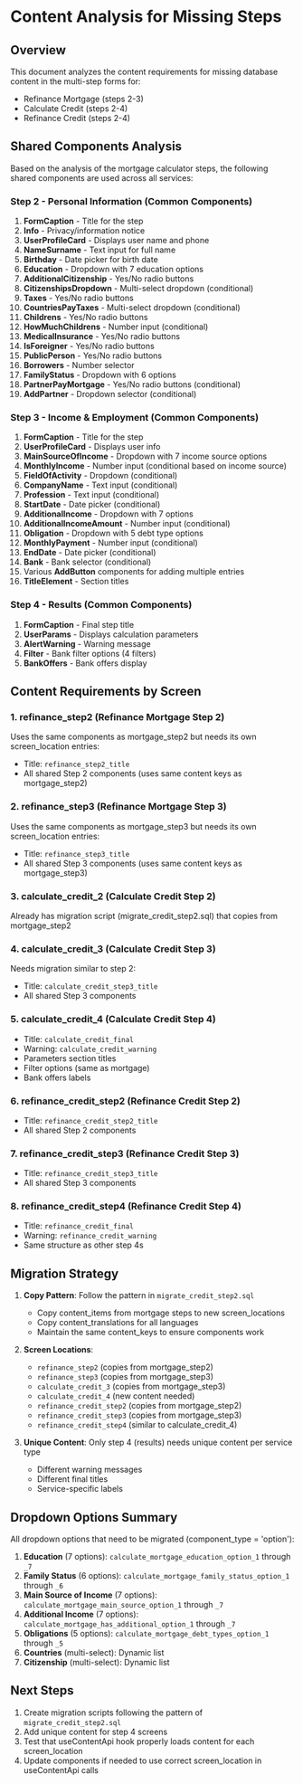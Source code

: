 # Content Analysis for Missing Steps

## Overview
This document analyzes the content requirements for missing database content in the multi-step forms for:
- Refinance Mortgage (steps 2-3)
- Calculate Credit (steps 2-4)
- Refinance Credit (steps 2-4)

## Shared Components Analysis

Based on the analysis of the mortgage calculator steps, the following shared components are used across all services:

### Step 2 - Personal Information (Common Components)
1. **FormCaption** - Title for the step
2. **Info** - Privacy/information notice
3. **UserProfileCard** - Displays user name and phone
4. **NameSurname** - Text input for full name
5. **Birthday** - Date picker for birth date
6. **Education** - Dropdown with 7 education options
7. **AdditionalCitizenship** - Yes/No radio buttons
8. **CitizenshipsDropdown** - Multi-select dropdown (conditional)
9. **Taxes** - Yes/No radio buttons
10. **CountriesPayTaxes** - Multi-select dropdown (conditional)
11. **Childrens** - Yes/No radio buttons
12. **HowMuchChildrens** - Number input (conditional)
13. **MedicalInsurance** - Yes/No radio buttons
14. **IsForeigner** - Yes/No radio buttons
15. **PublicPerson** - Yes/No radio buttons
16. **Borrowers** - Number selector
17. **FamilyStatus** - Dropdown with 6 options
18. **PartnerPayMortgage** - Yes/No radio buttons (conditional)
19. **AddPartner** - Dropdown selector (conditional)

### Step 3 - Income & Employment (Common Components)
1. **FormCaption** - Title for the step
2. **UserProfileCard** - Displays user info
3. **MainSourceOfIncome** - Dropdown with 7 income source options
4. **MonthlyIncome** - Number input (conditional based on income source)
5. **FieldOfActivity** - Dropdown (conditional)
6. **CompanyName** - Text input (conditional)
7. **Profession** - Text input (conditional)
8. **StartDate** - Date picker (conditional)
9. **AdditionalIncome** - Dropdown with 7 options
10. **AdditionalIncomeAmount** - Number input (conditional)
11. **Obligation** - Dropdown with 5 debt type options
12. **MonthlyPayment** - Number input (conditional)
13. **EndDate** - Date picker (conditional)
14. **Bank** - Bank selector (conditional)
15. Various **AddButton** components for adding multiple entries
16. **TitleElement** - Section titles

### Step 4 - Results (Common Components)
1. **FormCaption** - Final step title
2. **UserParams** - Displays calculation parameters
3. **AlertWarning** - Warning message
4. **Filter** - Bank filter options (4 filters)
5. **BankOffers** - Bank offers display

## Content Requirements by Screen

### 1. refinance_step2 (Refinance Mortgage Step 2)
Uses the same components as mortgage_step2 but needs its own screen_location entries:
- Title: `refinance_step2_title`
- All shared Step 2 components (uses same content keys as mortgage_step2)

### 2. refinance_step3 (Refinance Mortgage Step 3)
Uses the same components as mortgage_step3 but needs its own screen_location entries:
- Title: `refinance_step3_title`
- All shared Step 3 components (uses same content keys as mortgage_step3)

### 3. calculate_credit_2 (Calculate Credit Step 2)
Already has migration script (migrate_credit_step2.sql) that copies from mortgage_step2

### 4. calculate_credit_3 (Calculate Credit Step 3)
Needs migration similar to step 2:
- Title: `calculate_credit_step3_title`
- All shared Step 3 components

### 5. calculate_credit_4 (Calculate Credit Step 4)
- Title: `calculate_credit_final`
- Warning: `calculate_credit_warning`
- Parameters section titles
- Filter options (same as mortgage)
- Bank offers labels

### 6. refinance_credit_step2 (Refinance Credit Step 2)
- Title: `refinance_credit_step2_title`
- All shared Step 2 components

### 7. refinance_credit_step3 (Refinance Credit Step 3)
- Title: `refinance_credit_step3_title`
- All shared Step 3 components

### 8. refinance_credit_step4 (Refinance Credit Step 4)
- Title: `refinance_credit_final`
- Warning: `refinance_credit_warning`
- Same structure as other step 4s

## Migration Strategy

1. **Copy Pattern**: Follow the pattern in `migrate_credit_step2.sql`
   - Copy content_items from mortgage steps to new screen_locations
   - Copy content_translations for all languages
   - Maintain the same content_keys to ensure components work

2. **Screen Locations**:
   - `refinance_step2` (copies from mortgage_step2)
   - `refinance_step3` (copies from mortgage_step3)
   - `calculate_credit_3` (copies from mortgage_step3)
   - `calculate_credit_4` (new content needed)
   - `refinance_credit_step2` (copies from mortgage_step2)
   - `refinance_credit_step3` (copies from mortgage_step3)
   - `refinance_credit_step4` (similar to calculate_credit_4)

3. **Unique Content**: Only step 4 (results) needs unique content per service type
   - Different warning messages
   - Different final titles
   - Service-specific labels

## Dropdown Options Summary

All dropdown options that need to be migrated (component_type = 'option'):

1. **Education** (7 options): `calculate_mortgage_education_option_1` through `_7`
2. **Family Status** (6 options): `calculate_mortgage_family_status_option_1` through `_6`
3. **Main Source of Income** (7 options): `calculate_mortgage_main_source_option_1` through `_7`
4. **Additional Income** (7 options): `calculate_mortgage_has_additional_option_1` through `_7`
5. **Obligations** (5 options): `calculate_mortgage_debt_types_option_1` through `_5`
6. **Countries** (multi-select): Dynamic list
7. **Citizenship** (multi-select): Dynamic list

## Next Steps

1. Create migration scripts following the pattern of `migrate_credit_step2.sql`
2. Add unique content for step 4 screens
3. Test that useContentApi hook properly loads content for each screen_location
4. Update components if needed to use correct screen_location in useContentApi calls